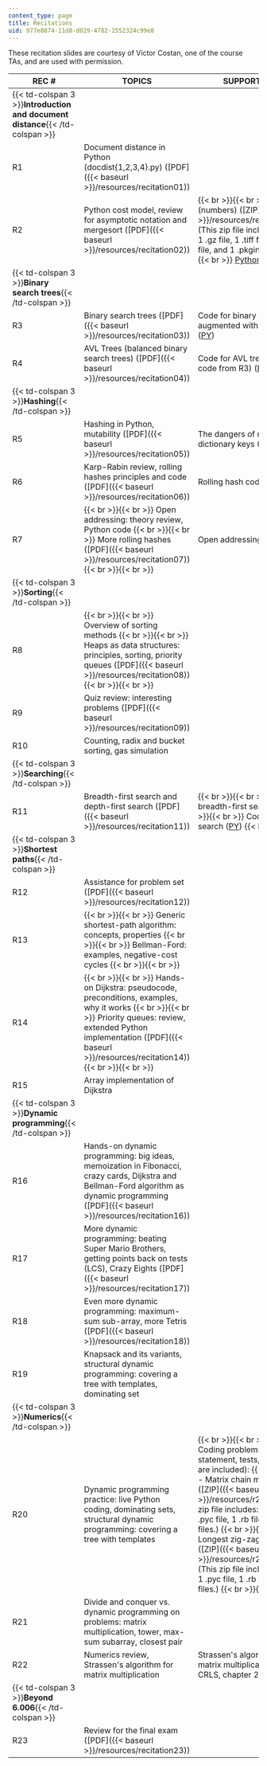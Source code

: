```yaml
---
content_type: page
title: Recitations
uid: 977e8874-11d8-d029-4782-2552324c99e8
---
```


These recitation slides are courtesy of Victor Costan, one of the course TAs, and are used with permission.

| REC # | TOPICS | SUPPORTING FILES |
| --- | --- | --- |
| {{< td-colspan 3 >}}**Introduction and document distance**{{< /td-colspan >}} |||
| R1 | Document distance in Python (docdist{1,2,3,4}.py) ([PDF]({{< baseurl >}}/resources/recitation01)) | &nbsp; |
| R2 | Python cost model, review for asymptotic notation and mergesort ([PDF]({{< baseurl >}}/resources/recitation02)) |  {{< br >}}{{< br >}} Zipped data (numbers) ([ZIP]({{< baseurl >}}/resources/recitation02_data)) (This zip file includes: 2 .jpg files, 1 .gz file, 1 .tiff file, 1 .numbers file, and 1 .pkginfo file.) {{< br >}}{{< br >}} [Python Cost Model](/ans7870/6/6.006/s08/lecturenotes/py_cost.htm) |
| {{< td-colspan 3 >}}**Binary search trees**{{< /td-colspan >}} |||
| R3 | Binary search trees ([PDF]({{< baseurl >}}/resources/recitation03)) | Code for binary search trees augmented with subtree size ([PY](/courses/electrical-engineering-and-computer-science/6-006-introduction-to-algorithms-spring-2008/recitations/bstsize_r.py)) |
| R4 | AVL Trees (balanced binary search trees) ([PDF]({{< baseurl >}}/resources/recitation04)) | Code for AVL trees (uses the BST code from R3) ([PY](/courses/electrical-engineering-and-computer-science/6-006-introduction-to-algorithms-spring-2008/recitations/avl_r.py)) |
| {{< td-colspan 3 >}}**Hashing**{{< /td-colspan >}} |||
| R5 | Hashing in Python, mutability ([PDF]({{< baseurl >}}/resources/recitation05)) | The dangers of mutable dictionary keys ([PY](/courses/electrical-engineering-and-computer-science/6-006-introduction-to-algorithms-spring-2008/recitations/mutable_dictkey.py)) |
| R6 | Karp-Rabin review, rolling hashes principles and code ([PDF]({{< baseurl >}}/resources/recitation06)) | Rolling hash code ([PY](/courses/electrical-engineering-and-computer-science/6-006-introduction-to-algorithms-spring-2008/recitations/rolling_hash.py)) |
| R7 |  {{< br >}}{{< br >}} Open addressing: theory review, Python code {{< br >}}{{< br >}} More rolling hashes ([PDF]({{< baseurl >}}/resources/recitation07)) {{< br >}}{{< br >}}  | Open addressing code ([PY](/courses/electrical-engineering-and-computer-science/6-006-introduction-to-algorithms-spring-2008/recitations/open_addressing_explicit.py)) |
| {{< td-colspan 3 >}}**Sorting**{{< /td-colspan >}} |||
| R8 |  {{< br >}}{{< br >}} Overview of sorting methods {{< br >}}{{< br >}} Heaps as data structures: principles, sorting, priority queues ([PDF]({{< baseurl >}}/resources/recitation08)) {{< br >}}{{< br >}}  | &nbsp; |
| R9 | Quiz review: interesting problems ([PDF]({{< baseurl >}}/resources/recitation09)) | &nbsp; |
| R10 | Counting, radix and bucket sorting, gas simulation | &nbsp; |
| {{< td-colspan 3 >}}**Searching**{{< /td-colspan >}} |||
| R11 | Breadth-first search and depth-first search ([PDF]({{< baseurl >}}/resources/recitation11)) |  {{< br >}}{{< br >}} Code for breadth-first search ([PY](/courses/electrical-engineering-and-computer-science/6-006-introduction-to-algorithms-spring-2008/recitations/bfs.py)) {{< br >}}{{< br >}} Code for depth-first search ([PY](/courses/electrical-engineering-and-computer-science/6-006-introduction-to-algorithms-spring-2008/recitations/dfs.py)) {{< br >}}{{< br >}}  |
| {{< td-colspan 3 >}}**Shortest paths**{{< /td-colspan >}} |||
| R12 | Assistance for problem set ([PDF]({{< baseurl >}}/resources/recitation12)) | &nbsp; |
| R13 |  {{< br >}}{{< br >}} Generic shortest-path algorithm: concepts, properties {{< br >}}{{< br >}} Bellman-Ford: examples, negative-cost cycles {{< br >}}{{< br >}}  | &nbsp; |
| R14 |  {{< br >}}{{< br >}} Hands-on Dijkstra: pseudocode, preconditions, examples, why it works {{< br >}}{{< br >}} Priority queues: review, extended Python implementation ([PDF]({{< baseurl >}}/resources/recitation14)) {{< br >}}{{< br >}}  | &nbsp; |
| R15 | Array implementation of Dijkstra | &nbsp; |
| {{< td-colspan 3 >}}**Dynamic programming**{{< /td-colspan >}} |||
| R16 | Hands-on dynamic programming: big ideas, memoization in Fibonacci, crazy cards, Dijkstra and Bellman-Ford algorithm as dynamic programming ([PDF]({{< baseurl >}}/resources/recitation16)) | &nbsp; |
| R17 | More dynamic programming: beating Super Mario Brothers, getting points back on tests (LCS), Crazy Eights ([PDF]({{< baseurl >}}/resources/recitation17)) | &nbsp; |
| R18 | Even more dynamic programming: maximum-sum sub-array, more Tetris ([PDF]({{< baseurl >}}/resources/recitation18)) | &nbsp; |
| R19 | Knapsack and its variants, structural dynamic programming: covering a tree with templates, dominating set | &nbsp; |
| {{< td-colspan 3 >}}**Numerics**{{< /td-colspan >}} |||
| R20 | Dynamic programming practice: live Python coding, dominating sets, structural dynamic programming: covering a tree with templates |  {{< br >}}{{< br >}} Live Python Coding problems (problem statement, tests, and solutions are included): {{< br >}}{{< br >}} \- Matrix chain multiplication ([ZIP]({{< baseurl >}}/resources/r21_parens)) (This zip file includes: 3 .py files, 1 .pyc file, 1 .rb file, and 6 data files.) {{< br >}}{{< br >}} \- Longest zig-zag subsequence ([ZIP]({{< baseurl >}}/resources/r21_sequence)) (This zip file includes: 3 .py files, 1 .pyc file, 1 .rb file, and 4 data files.) {{< br >}}{{< br >}}  |
| R21 | Divide and conquer vs. dynamic programming on problems: matrix multiplication, tower, max-sum subarray, closest pair | &nbsp; |
| R22 | Numerics review, Strassen's algorithm for matrix multiplication | Strassen's algorithm for fast matrix multiplication is covered in CRLS, chapter 28, pp. 735-742. |
| {{< td-colspan 3 >}}**Beyond 6.006**{{< /td-colspan >}} |||
| R23 | Review for the final exam ([PDF]({{< baseurl >}}/resources/recitation23)) |